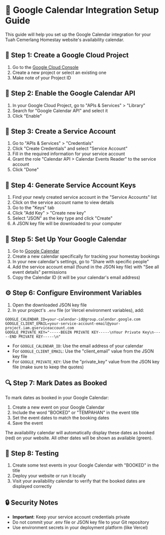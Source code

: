 # 📅 Google Calendar Integration Setup Guide

This guide will help you set up the Google Calendar integration for your Tuah Cemerlang Homestay website's availability calendar.

## 🔑 Step 1: Create a Google Cloud Project

1. Go to the [Google Cloud Console](https://console.cloud.google.com/)
2. Create a new project or select an existing one
3. Make note of your Project ID

## 🔄 Step 2: Enable the Google Calendar API

1. In your Google Cloud Project, go to "APIs & Services" > "Library"
2. Search for "Google Calendar API" and select it
3. Click "Enable"

## 👤 Step 3: Create a Service Account

1. Go to "APIs & Services" > "Credentials"
2. Click "Create Credentials" and select "Service Account"
3. Fill in the required information for your service account
4. Grant the role "Calendar API > Calendar Events Reader" to the service account
5. Click "Done"

## 🔐 Step 4: Generate Service Account Keys

1. Find your newly created service account in the "Service Accounts" list
2. Click on the service account name to view details
3. Go to the "Keys" tab
4. Click "Add Key" > "Create new key"
5. Select "JSON" as the key type and click "Create"
6. A JSON key file will be downloaded to your computer

## 📆 Step 5: Set Up Your Google Calendar

1. Go to [Google Calendar](https://calendar.google.com/)
2. Create a new calendar specifically for tracking your homestay bookings
3. In your new calendar's settings, go to "Share with specific people"
4. Add the service account email (found in the JSON key file) with "See all event details" permissions
5. Copy the Calendar ID (it will be your calendar's email address)

## ⚙️ Step 6: Configure Environment Variables

1. Open the downloaded JSON key file
2. In your project's `.env` file (or Vercel environment variables), add:

```
GOOGLE_CALENDAR_ID=your-calendar-id@group.calendar.google.com
GOOGLE_CLIENT_EMAIL=your-service-account-email@your-project.iam.gserviceaccount.com
GOOGLE_PRIVATE_KEY="-----BEGIN PRIVATE KEY-----\nYour Private Key\n-----END PRIVATE KEY-----\n"
```

- For `GOOGLE_CALENDAR_ID`: Use the email address of your calendar
- For `GOOGLE_CLIENT_EMAIL`: Use the "client_email" value from the JSON key file
- For `GOOGLE_PRIVATE_KEY`: Use the "private_key" value from the JSON key file (make sure to keep the quotes)

## 🔍 Step 7: Mark Dates as Booked

To mark dates as booked in your Google Calendar:
1. Create a new event on your Google Calendar
2. Include the word "BOOKED" or "TEMPAHAN" in the event title
3. Set the event dates to match the booking dates
4. Save the event

The availability calendar will automatically display these dates as booked (red) on your website. All other dates will be shown as available (green).

## 🧪 Step 8: Testing

1. Create some test events in your Google Calendar with "BOOKED" in the title
2. Deploy your website or run it locally
3. Visit your availability calendar to verify that the booked dates are displayed correctly

## 🔒 Security Notes

- **Important**: Keep your service account credentials private
- Do not commit your .env file or JSON key file to your Git repository
- Use environment secrets in your deployment platform (like Vercel) 